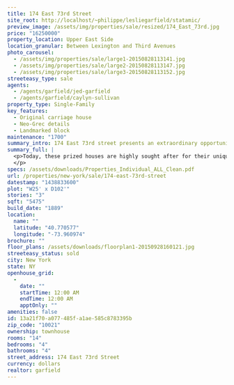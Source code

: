 ```yaml
---
title: 174 East 73rd Street
site_root: http://localhost/~philippe/lesliegarfield/statamic/
preview_image: /assets/img/properties/sale/resized/174_East_73rd.jpg
price: "16250000"
property_location: Upper East Side
location_granular: Between Lexington and Third Avenues
photo_carousel:
  - /assets/img/properties/sale/large1-20150828113141.jpg
  - /assets/img/properties/sale/large2-20150828113147.jpg
  - /assets/img/properties/sale/large3-20150828113152.jpg
streeteasy_type: sale
agents:
  - /agents/garfield/jed-garfield
  - /agents/garfield/caylyn-sullivan
property_type: Single-Family
key_features:
  - Original carriage house
  - Neo-Grec details
  - Landmarked block
maintenance: "1700"
summary_intro: 174 East 73rd street presents an extraordinary opportunity to own a rare, three story carriage house located on the landmarked block of East 73rd Street between Lexington and Third Avenues. This block, which has been noted by the New York Times as “one of the most distinctive in New York”, is replete with low rise carriage houses which were originally used by the most wealthy residents of the Upper East Side.
summary_full: |
  <p>Today, these prized houses are highly sought after for their unique build and fascinating history. Built in 1889 to architectural designs by Frank Wennemer, 174 boasts an attractive Romanesque Revival style brick façade with a rock-faced limestone base, embellished with Neo-Grec details. The elegance of the façade is enhanced by an arched, grand center entrance, as well as an additional pedestrian side entrance. The building's interior layout is spacious and features impressive ceiling heights. These architectural details, the building's rich history and additional air rights make 174 an excellent house for a purchaser looking to create an original single family home. Currently configured as ground floor offices and an upper residential duplex.
  </p>
specs: /assets/downloads/Properties_Individual_ALL_Clean.pdf
url: /properties/new-york/sale/174-east-73rd-street
datestamp: "1438833600"
plot: "W25' x D102'"
stories: "3"
sqft: "5475"
build_date: "1889"
location:
  name: ""
  latitude: "40.770577"
  longitude: "-73.960974"
brochure: ""
floor_plans: /assets/downloads/floorplan1-20150928160121.jpg
streeteasy_status: sold
city: New York
state: NY
openhouse_grid:
  - 
    date: ""
    startTime: 12:00 AM
    endTime: 12:00 AM
    apptOnly: ""
amenities: false
id: 13a21f70-a077-485f-a1ae-585c8783395b
zip_code: "10021"
ownership: townhouse
rooms: "14"
bedrooms: "4"
bathrooms: "4"
street_address: 174 East 73rd Street
currency: dollars
realtor: garfield
---
```

